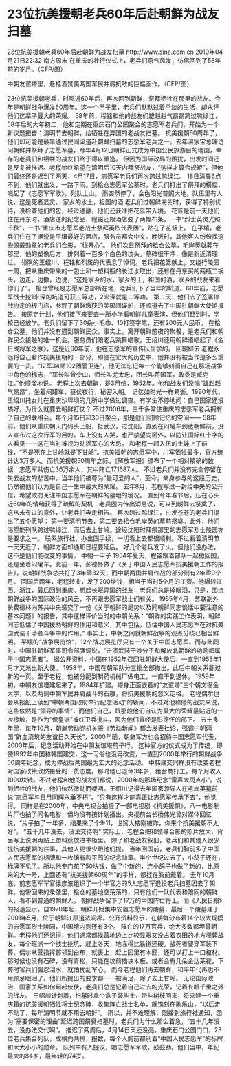 # 23位抗美援朝老兵60年后赴朝鲜为战友扫墓

23位抗美援朝老兵60年后赴朝鲜为战友扫墓
http://www.sina.com.cn  2010年04月21日22:32  南方周末
在重庆的壮行仪式上，老兵们意气风发，仿佛回到了58年前的岁月。（CFP/图）

中朝友谊塔里，悬挂着赞美两国军民并肩抗敌的巨幅画作。（CFP/图）

23位抗美援朝老兵，时隔近60年后，再次回到朝鲜，祭拜牺牲在那里的战友。今年是朝鲜战争爆发60周年。这一个甲子里，老兵们默默过着平淡的生活，却永怀他们这辈子最大的荣耀。
58年前，程铭和他的战友们雄赳赳气昂昂跨过鸭绿江，58年后的大年初二，他和定期在重庆石门公园聚会的志愿军老兵们，开始为一个新议题振奋：清明节去朝鲜，给牺牲在异国的老战友扫墓。
抗美援朝60周年了，他们却可能是最早通过民间渠道赴朝鲜扫墓的志愿军老兵之一。去年温家宝总理访问朝鲜并祭拜了志愿军墓，今年4月12日朝鲜正式成为中国公民旅游目的地国，幸存的老兵们和牺牲的战友们终于得以重逢。
但因为国际政局的困扰，出发时间还是反复被推迟。老程始终希望在清明后10天内拜祭战友，“这样才算合规矩”，但他们最终还是迟到了两天，4月17日，志愿军老兵们再次跨过鸭绿江。
18日清晨6点不到，他们就出发，一路下雨。到桧仓志愿军公墓时，老兵们打出了祭拜的横幅，唱起了《志愿军军歌》，列队上山。
雨突然停了，金色阳光普照大地。队伍里有人说，这是死者显灵。
家乡的水土，祖国的酒
老兵们过朝鲜海关时，获得了特别优待，没检查他们的包，经过通融，他们还获准把花篮带入境。
花篮是前一天他们住在丹东时，酒店送的纪念品，程铭还跟酒店要了两幅布条，一书“烈士英灵光照千秋”，一书“重庆市志愿军老战士祭拜英烈代表团”，贴在了花篮上。
在平壤，老兵们住在了据说是平壤最好的酒店，服务员都会中文。晚饭时，其他客人纷纷找这些佩戴勋章的老兵们合影，“很开心”。
他们次日祭拜的桧仓公墓，毛岸英就葬在那里，他的塑像后方，排列着一百多个白色的坟头。墓碑很干净，像是新近清理过。
领队的王绍川、程铭和烈属的代表念了悼词。老兵把花篮献上，又绕行陵园一周，把从重庆带来的一包土和一塑料瓶的长江水取出，还有在丹东买的两瓶二锅头，边走，边撒，边说，“这是家乡的水，家乡的土，祖国的酒，家乡的战友来看你们了”。
桧仓曾经是志愿军总部所在地，老兵们下了当年的坑道。60年前，志愿军战士挖1米深的坑道可获三等功，2米深就是二等功。
第二天，他们去了签署停战协定的板门店，参观了朝鲜缴获的美国间谍船，还顺道去了中国驻朝鲜大使馆报告。
按原定计划，他们接下来要去一所小学看朝鲜儿童表演，但他们赶到时，学校已经放学。老兵们留下了30条小毛巾、10打签字笔，还有200元人民币。
在桧仓公墓，他们并没有遇到朝鲜民众，事实上，离开朝鲜前夜的聚餐，是老兵们和朝鲜民众接触的唯一机会。服务员们陪老兵跳舞唱歌，王绍川还用朝鲜语唱起了《金日成将军之歌》，这是近60年前，他在志愿军的宣传队里学的。
回朝鲜去
老程永远将自己看作抗美援朝的一部分，即便在宏大的历史中，他并没有被当作是多么重要的一员。“12军34师102团警卫连”，他无法忘记每一个能够刻画自己在那场战争中角色的标志，“军长叫曾少山，师长叫尤太忠，团长叫蒋国军，政委是臧克江。”他顺溜地说。
老程上次去朝鲜，是3月份，1952年。他和战友们没唱“雄赳赳气昂昂”，坐着闷罐车，昼伏夜行，秘密入朝。
记忆如时光一样易逝。1990年代，王绍川托女儿在重庆沙坪坝的几所中学做过调查。有学生不停地问：自己国家还没搞好，为什么就要去朝鲜打仗？
不过2006年，三千多常住重庆的志愿军老兵拥有了自己的联络会。每个月15日和30日聚会，那是他们回顾记忆的空间——
58年前，他们从重庆朝天门码头上船，抵武汉，过沈阳，直到在闷罐车到达朝鲜前，没人宣布过这次行军的目的。车上没有人哭，也严禁望向窗外，以防让国际红十字的人看见——这在当时被视为动摇军心的大忌。
和老程一起入伍的土娃上了前线，“不是死在上甘岭就是下甘岭”。抗美援朝的志愿军中，川军牺牲最多，官方统计达3万多人。而抗美援朝50周年之际，《解放军报》颁布了一个相对精确的数据：志愿军共伤亡36万余人，其中阵亡171687人。
不过老兵们并没有完全停留在失去战友的悲苦中。当年他们被尊为“最可爱的人”，至今，亲身参与的这段历史，仍然被他们认为是自己一生中最大的荣耀。
去年8月，老程写过一封给中央的公开信，希望政府关注中国志愿军在朝鲜的墓地的境况。
直到今年春节后，压在心头近60年的情绪获得了疏解的契机：老兵圈内传出消息说，可以到朝鲜去祭奠了，这从未有过的意外，让老兵们奔走相告。
再次跨过鸭绿江，白发苍苍的老兵们提出了五个愿望：
第一要清明节去，第二要去桧仓毛岸英的墓前祭奠。此外，他们渴望能列队跨过鸭绿江，而后去上甘岭。途经沈阳时拜祭那里的志愿军烈士陵园亦是要求之一。
联系旅行社，办出国手续，一切看上去都很顺利。不过看着清明节一天天近了，朝鲜方面却通知日程要延后。
好几个老兵发了火。但他们没办法，这不是他们能改变的事情。
中朝一甲子
1954年夏天，程铭跟着部队一起撤回国，还是坐着闷罐车。此前一年，彭德怀做了《关于中国人民志愿军抗美援朝工作的报告》，说朝鲜战争总共打了3年零32天，而中朝两国并肩作战的部分则有2年零9个月。
回国后两年，老程转业，发了200块钱，相当于当时5个月的工资。他辗转江西、浙江，最后回到重庆。想起长眠异国的战友，老兵们总是掉眼泪，只是，围绕朝鲜战争的国际政治的风云，不再跟志愿军战士们有关。
1955年4月，苏联副外长费德林向苏共中央递交了一份《关于朝鲜的局势以及同朝鲜同志谈话中要注意的基本问题》的报告，其中这样评价当时的中朝关系：“朝鲜的实践工作表明，朝鲜同志低估了中国援助朝鲜的作用和意义，其中包括，低估中国人民志愿军在对抗美国武装干涉者斗争中的作用。”
事实上，中朝之间就朝鲜战争的观点分歧已相当鲜明。
平壤的“战争展览馆”，12个战功展览厅只有一个关于中国志愿军。而与此同时，中国驻朝鲜军事司令部强调说，“击溃武装干涉分子和解放北朝鲜的功勋都属于中国志愿者”。
据公开资料，中国在1952年召回驻朝鲜大使后，一直到1955年1月才又派出新大使。
1958年，中国在朝军队分三批全部撤出。此后中朝关系翻过新的一页。至于老程，他被分配到制药机械厂做电工，一直干到退休。
1959年初，中朝友谊塔建起来了，1984年扩建。塔身正面嵌着的“友谊塔”三个朝文镏金大字，以及两侧中朝军民并肩战斗的石雕，将抗美援朝的意义定格。
老程偶尔也会从报纸上读到“中朝两国政府举行纪念活动”的新闻，不过对他和他的战友来说，这些依然是“领导的事情”，而他们自己，跟那段他们自认为最大的荣耀最贴近的一次接触，是作为“保皇派”被红卫兵批斗，因为他们曾经是彭德怀的部下。
五十多年里，每年10月，朝鲜劳动党机关报《劳动新闻》都会发表社论，强调中朝两国“鲜血浇筑的友谊日久天长”，2000年前，朝鲜军方也会招待中国志愿军代表，2000年后，纪念活动开始在中朝友谊塔前举行。
这种官方的仪式成为了传统，即使1992年中国和韩国建交，这一习俗也没再改变，一直到2000年举行的朝鲜战争50周年纪念，成为停战后两国最为宏大的纪念活动。
中韩建交同样没有改变老程对国家政策欣然接受的一贯态度。那时他已退休3年多，给台商打工，每个月收入1000块钱。不过老程和他的战友们都说，2000年的那场纪念“雷声大雨点小”。说到牺牲的战友，他们依然激动而哽咽。王绍川记得去年国家领导人在毛岸英墓前说“志愿军与日月同辉永垂不朽”，“只有这样才能真正让志愿军传承下去”，他觉得。
同样是在2000年，中央电视台拍摄了一部电视剧《抗美援朝》，八一电影制片厂也拍了同名电影，但均没有按计划播出。央视前台长杨伟光曾对媒体回忆说，“片子拍了一年多，结果来了个9·11，世贸大楼刚被炸，你来个抗美援朝不太好”。
“五十几年没去，没法交待啊”
实际上，老程会把和领导合影的照片放大，背面写上说明再贴上塑料膜放进书柜里。
除了和老战友叙旧，老兵们和其他人很少提抗美援朝的往事，其他人更很少跟他们提。
当年回国前，老兵们胸前多了中国人民志愿军的标牌和一枚镶有和平鸽的纪念勋章。半个世纪过去了，小鸽子还在，标牌不见了。所以他专门花了50块钱，做了个新的，连小鸽子也做了新的，比原来的大一号，上面还有“抗美援朝60周年”的字样，都挂在胸前戴着。
去年10月底，前志愿军军官徐彦波组织了一个半官方的5人志愿军退役老兵扫墓团去了朝鲜。他带回来的录像里，桧仓的墓地空荡荡的，只有他们一队代表和陪同的朝鲜人，看不到普通的朝鲜人。
朝鲜战争留下了17万的中国阵亡将士。而《人民日报》的报道显示，自1970年起，朝鲜开始集中安置志愿军的陵墓，最后一个陵墓建于2001年5月，位于朝鲜江原道法洞郡。公开资料显示，在朝鲜分布着14个较大规模的志愿军烈士陵园，中国境内则还有3个。
阵亡的17万官兵，绝大多数都埋骨朝鲜。老程他们还记得，他们通常都找营地边上比较显眼又没占着农田的地方埋葬战友，每个班派一个战士挖坑，赶上冬天，地冻得比铁锹还硬。战死者要穿军装下葬，偶尔从营指挥部领到白布，就裹上，赶上团里有木匠，还可以打上一口棺材。
那时候也没有石碑，没有青松，只能在坟前插块木板，或者会有几朵金达莱花，下葬时官兵们强忍泪水，就怕扰乱军心。
而今老程他们再去朝鲜，和平年代再也不用顾忌眼泪了。他们所提出的要求都一一被满足，除了去上甘岭。
无论国际政治、国家关系如何起起伏伏，老兵们总是记着自己过去的光荣，记着长眠千里之外的战友。
王绍川计划着，扫墓时拿个盒子装些土，带些树枝回来，将来建一个重庆籍的抗美援朝牺牲将士纪念碑，收集阵亡战士名单，就镌刻在歌乐山，“以后走不动了，每年清明节就不用去朝鲜”。
所以，并不难理解，刚接到旅行社通知，因为“需要保密的理由”延迟跨国祭奠扫墓时，老兵们为什么那么着急，“五十几年没去，没办法交代啊”。
推迟了两周后，4月14日天还没亮，重庆石门公园门口，23位老兵集合列队，成横向两排，报数，每个人胸前都别着“中国人民志愿军”的标牌和大大小小的勋章。
队列中有人提议，唱志愿军军歌，鼓鼓劲。他们当中，年纪最大的84岁，最年轻的74岁。

